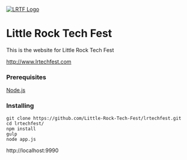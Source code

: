 [![LRTF Logo](http://www.lrtechfest.com/img/lrtf-logo-small.png)](http://www.lrtechfest.com)

Little Rock Tech Fest
==============

This is the website for Little Rock Tech Fest

http://www.lrtechfest.com

### Prerequisites

[Node.js](https://nodejs.org/en/)

### Installing

```
git clone https://github.com/Little-Rock-Tech-Fest/lrtechfest.git
cd lrtechfest/
npm install
gulp
node app.js
```

http://localhost:9990